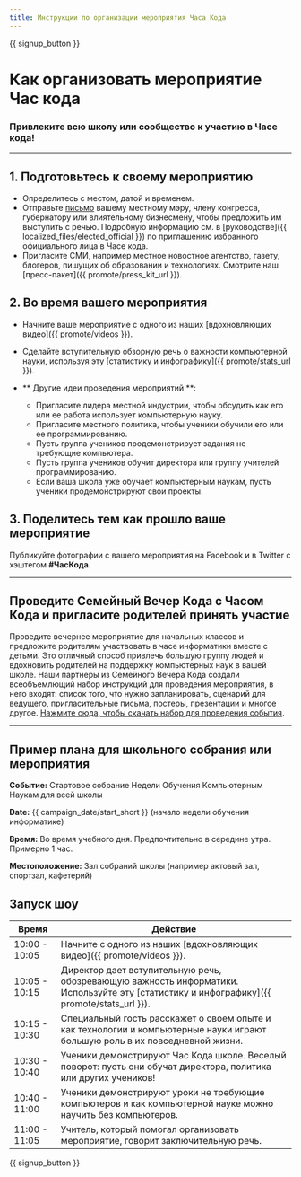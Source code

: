 ```yaml
---
title: Инструкции по организации мероприятия Часа Кода
---
```


{{ signup_button }}

# Как организовать мероприятие Час кода

### Привлеките всю школу или сообщество к участию в Часе кода!

* * *

## 1. Подготовьтесь к своему мероприятию

- Определитесь с местом, датой и временем.
- Отправьте [письмо](https://hourofcode.com/promote/resources#sample-emails) вашему местному мэру, члену конгресса, губернатору или влиятельному бизнесмену, чтобы предложить им выступить с речью. Подробную информацию см. в [руководстве]({{ localized_files/elected_official }}) по приглашению избранного официального лица в Часе кода.
- Пригласите СМИ, например местное новостное агентство, газету, блогеров, пишущих об образовании и технологиях. Смотрите наш [пресс-пакет]({{ promote/press_kit_url }}).

## 2. Во время вашего мероприятия

- Начните ваше мероприятие с одного из наших [вдохновляющих видео]({{ promote/videos }}).
- Сделайте вступительную обзорную речь о важности компьютерной науки, используя эту [статистику и инфографику]({{ promote/stats_url }}).   
      
    
- ** Другие идеи проведения мероприятий **: 
    - Пригласите лидера местной индустрии, чтобы обсудить как его или ее работа использует компьютерную науку.
    - Пригласите местного политика, чтобы ученики обучили его или ее программированию.
    - Пусть группа учеников продемонстрирует задания не требующие компьютера.
    - Пусть группа учеников обучит директора или группу учителей программированию.
    - Если ваша школа уже обучает компьютерным наукам, пусть ученики продемонстрируют свои проекты.

## 3. Поделитесь тем как прошло ваше мероприятие

Публикуйте фотографии с вашего мероприятия на Facebook и в Twitter с хэштегом **#ЧасКода**.

* * *

## Проведите Семейный Вечер Кода с Часом Кода и пригласите родителей принять участие

Проведите вечернее мероприятие для начальных классов и предложите родителям участвовать в часе информатики вместе с детьми. Это отличный способ привлечь большую группу людей и вдохновить родителей на поддержку компьютерных наук в вашей школе. Наши партнеры из Семейного Вечера Кода создали всеобъемлющий набор инструкций для проведения мероприятия, в него входят: список того, что нужно запланировать, сценарий для ведущего, пригласительные письма, постеры, презентации и многое другое. [Нажмите сюда, чтобы скачать набор для проведения события](http://www.familycodenight.org/DownloadCodeDotOrg.html).

* * *

## Пример плана для школьного собрания или мероприятия

**Событие:** Стартовое собрание Недели Обучения Компьютерным Наукам для всей школы

**Date:** {{ campaign_date/start_short }} (начало недели обучения информатике)

**Время:** Во время учебного дня. Предпочтительно в середине утра. Примерно 1 час.

**Местоположение:** Зал собраний школы (например актовый зал, спортзал, кафетерий)

## Запуск шоу

| Время         | Действие                                                                                                                                  |
| ------------- | ----------------------------------------------------------------------------------------------------------------------------------------- |
| 10:00 - 10:05 | Начните с одного из наших [вдохновляющих видео]({{ promote/videos }}).                                                                    |
| 10:05 - 10:15 | Директор дает вступительную речь, обозревающую важность информатики. Используйте эту [статистику и инфографику]({{ promote/stats_url }}). |
| 10:15 - 10:30 | Специальный гость расскажет о своем опыте и как технологии и компьютерные науки играют большую роль в их повседневной жизни.              |
| 10:30 - 10:40 | Ученики демонстрируют Час Кода школе. Веселый поворот: пусть они обучат директора, политика или других учеников!                          |
| 10:40 - 11:00 | Ученики демонстрируют уроки не требующие компьютеров и как компьютерной науке можно научить без компьютеров.                              |
| 11:00 - 11:05 | Учитель, который помогал организовать мероприятие, говорит заключительную речь.                                                           |

{{ signup_button }}